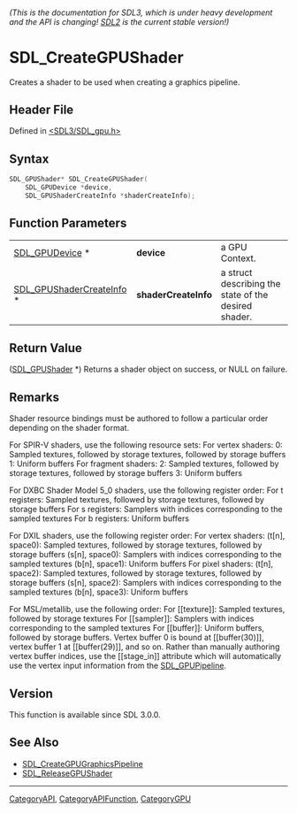 ###### (This is the documentation for SDL3, which is under heavy development and the API is changing! [SDL2](https://wiki.libsdl.org/SDL2/) is the current stable version!)
# SDL_CreateGPUShader

Creates a shader to be used when creating a graphics pipeline.

## Header File

Defined in [<SDL3/SDL_gpu.h>](https://github.com/libsdl-org/SDL/blob/main/include/SDL3/SDL_gpu.h)

## Syntax

```c
SDL_GPUShader* SDL_CreateGPUShader(
    SDL_GPUDevice *device,
    SDL_GPUShaderCreateInfo *shaderCreateInfo);
```

## Function Parameters

|                                                      |                      |                                                      |
| ---------------------------------------------------- | -------------------- | ---------------------------------------------------- |
| [SDL_GPUDevice](SDL_GPUDevice) *                     | **device**           | a GPU Context.                                       |
| [SDL_GPUShaderCreateInfo](SDL_GPUShaderCreateInfo) * | **shaderCreateInfo** | a struct describing the state of the desired shader. |

## Return Value

([SDL_GPUShader](SDL_GPUShader) *) Returns a shader object on success, or
NULL on failure.

## Remarks

Shader resource bindings must be authored to follow a particular order
depending on the shader format.

For SPIR-V shaders, use the following resource sets: For vertex shaders: 0:
Sampled textures, followed by storage textures, followed by storage buffers
1: Uniform buffers For fragment shaders: 2: Sampled textures, followed by
storage textures, followed by storage buffers 3: Uniform buffers

For DXBC Shader Model 5_0 shaders, use the following register order: For t
registers: Sampled textures, followed by storage textures, followed by
storage buffers For s registers: Samplers with indices corresponding to the
sampled textures For b registers: Uniform buffers

For DXIL shaders, use the following register order: For vertex shaders:
(t[n], space0): Sampled textures, followed by storage textures, followed by
storage buffers (s[n], space0): Samplers with indices corresponding to the
sampled textures (b[n], space1): Uniform buffers For pixel shaders: (t[n],
space2): Sampled textures, followed by storage textures, followed by
storage buffers (s[n], space2): Samplers with indices corresponding to the
sampled textures (b[n], space3): Uniform buffers

For MSL/metallib, use the following order: For [[texture]]: Sampled
textures, followed by storage textures For [[sampler]]: Samplers with
indices corresponding to the sampled textures For [[buffer]]: Uniform
buffers, followed by storage buffers. Vertex buffer 0 is bound at
[[buffer(30)]], vertex buffer 1 at [[buffer(29)]], and so on. Rather than
manually authoring vertex buffer indices, use the [[stage_in]] attribute
which will automatically use the vertex input information from the
[SDL_GPUPipeline](SDL_GPUPipeline).

## Version

This function is available since SDL 3.0.0.

## See Also

- [SDL_CreateGPUGraphicsPipeline](SDL_CreateGPUGraphicsPipeline)
- [SDL_ReleaseGPUShader](SDL_ReleaseGPUShader)

----
[CategoryAPI](CategoryAPI), [CategoryAPIFunction](CategoryAPIFunction), [CategoryGPU](CategoryGPU)


